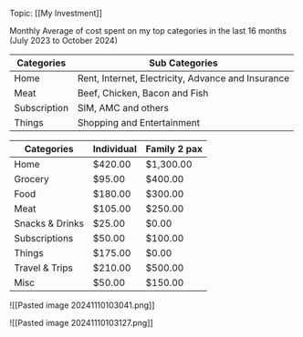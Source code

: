 Topic: [[My Investment]]

Monthly Average of cost spent on my top categories in the last 16 months (July 2023 to October 2024)

| Categories   | Sub Categories                                     |
| ------------ | -------------------------------------------------- |
| Home         | Rent, Internet, Electricity, Advance and Insurance |
| Meat         | Beef, Chicken, Bacon and Fish                      |
| Subscription | SIM, AMC and others                                |
| Things       | Shopping and Entertainment                         |

| Categories      | Individual | Family 2 pax |
| --------------- | ---------- | ------------ |
| Home            | $420.00    | $1,300.00    |
| Grocery         | $95.00     | $400.00      |
| Food            | $180.00    | $300.00      |
| Meat            | $105.00    | $250.00      |
| Snacks & Drinks | $25.00     | $0.00        |
| Subscriptions   | $50.00     | $100.00      |
| Things          | $175.00    | $0.00        |
| Travel & Trips  | $210.00    | $500.00      |
| Misc            | $50.00     | $150.00      |
![[Pasted image 20241110103041.png]]

![[Pasted image 20241110103127.png]]
